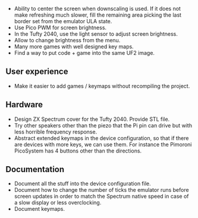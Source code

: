 * Ability to center the screen when downscaling is used. If it does not make refreshing much slower, fill the remaining area picking the last border set from the emulator ULA state.
* Use Pico PWM for screen brightness.
* In the Tufty 2040, use the light sensor to adjust screen brightness.
* Allow to change brightness from the menu.
* Many more games with well designed key maps.
* Find a way to put code + game into the same UF2 image.

## User experience

* Make it easier to add games / keymaps without recompiling the project.

## Hardware

* Design ZX Spectrum cover for the Tufty 2040. Provide STL file.
* Try other speakers other than the piezo that the Pi pin can drive but with less horrible frequency response.
* Abstract extended keymaps in the device configuration, so that if there are devices with more keys, we can use them. For instance the Pimoroni PicoSystem has 4 buttons other than the directions.

## Documentation

* Document all the stuff into the device configuration file.
* Document how to change the number of ticks the emulator runs before screen updates in order to match the Spectrum native speed in case of a slow display or less overclocking.
* Document keymaps.
